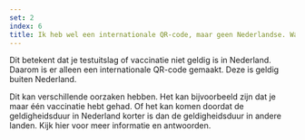 ```yaml
---
set: 2
index: 6
title: Ik heb wel een internationale QR-code, maar geen Nederlandse. Wat nu? 
---
```

Dit betekent dat je testuitslag of vaccinatie niet geldig is in Nederland. Daarom is er alleen een internationale QR-code gemaakt. Deze is geldig buiten Nederland.

Dit kan verschillende oorzaken hebben. Het kan bijvoorbeeld zijn dat je maar één vaccinatie hebt gehad. Of het kan komen doordat de geldigheidsduur in Nederland korter is dan de geldigheidsduur in andere landen. Kijk hier voor meer informatie en antwoorden. 
